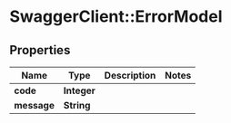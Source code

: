 # SwaggerClient::ErrorModel

## Properties
Name | Type | Description | Notes
------------ | ------------- | ------------- | -------------
**code** | **Integer** |  | 
**message** | **String** |  | 



